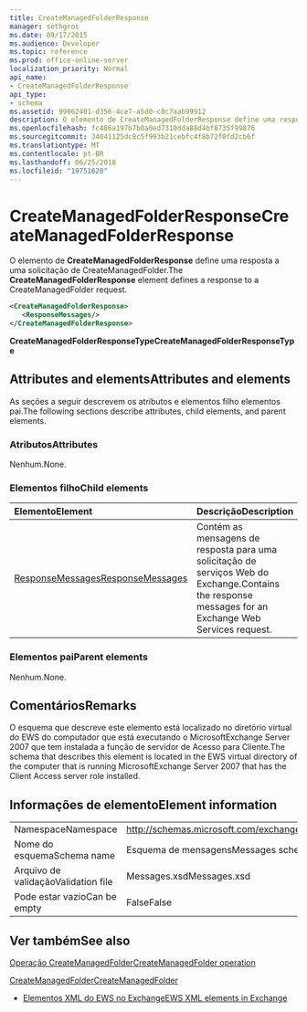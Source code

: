 ```yaml
---
title: CreateManagedFolderResponse
manager: sethgros
ms.date: 09/17/2015
ms.audience: Developer
ms.topic: reference
ms.prod: office-online-server
localization_priority: Normal
api_name:
- CreateManagedFolderResponse
api_type:
- schema
ms.assetid: 99062401-d356-4ce7-a5d0-c8c7aab99912
description: O elemento de CreateManagedFolderResponse define uma resposta a uma solicitação de CreateManagedFolder.
ms.openlocfilehash: fc486a197b7b0a0ed7310dda88d4bf8735f99876
ms.sourcegitcommit: 34041125dc8c5f993b21cebfc4f8b72f0fd2cb6f
ms.translationtype: MT
ms.contentlocale: pt-BR
ms.lasthandoff: 06/25/2018
ms.locfileid: "19751620"
---
```

# <a name="createmanagedfolderresponse"></a><span data-ttu-id="52ca9-103">CreateManagedFolderResponse</span><span class="sxs-lookup"><span data-stu-id="52ca9-103">CreateManagedFolderResponse</span></span>

<span data-ttu-id="52ca9-104">O elemento de **CreateManagedFolderResponse** define uma resposta a uma solicitação de CreateManagedFolder.</span><span class="sxs-lookup"><span data-stu-id="52ca9-104">The **CreateManagedFolderResponse** element defines a response to a CreateManagedFolder request.</span></span> 
  
```xml
<CreateManagedFolderResponse>
   <ResponseMessages/>
</CreateManagedFolderResponse>
```

 <span data-ttu-id="52ca9-105">**CreateManagedFolderResponseType**</span><span class="sxs-lookup"><span data-stu-id="52ca9-105">**CreateManagedFolderResponseType**</span></span>
## <a name="attributes-and-elements"></a><span data-ttu-id="52ca9-106">Attributes and elements</span><span class="sxs-lookup"><span data-stu-id="52ca9-106">Attributes and elements</span></span>

<span data-ttu-id="52ca9-107">As seções a seguir descrevem os atributos e elementos filho elementos pai.</span><span class="sxs-lookup"><span data-stu-id="52ca9-107">The following sections describe attributes, child elements, and parent elements.</span></span>
  
### <a name="attributes"></a><span data-ttu-id="52ca9-108">Atributos</span><span class="sxs-lookup"><span data-stu-id="52ca9-108">Attributes</span></span>

<span data-ttu-id="52ca9-109">Nenhum.</span><span class="sxs-lookup"><span data-stu-id="52ca9-109">None.</span></span>
  
### <a name="child-elements"></a><span data-ttu-id="52ca9-110">Elementos filho</span><span class="sxs-lookup"><span data-stu-id="52ca9-110">Child elements</span></span>

|<span data-ttu-id="52ca9-111">**Elemento**</span><span class="sxs-lookup"><span data-stu-id="52ca9-111">**Element**</span></span>|<span data-ttu-id="52ca9-112">**Descrição**</span><span class="sxs-lookup"><span data-stu-id="52ca9-112">**Description**</span></span>|
|:-----|:-----|
|[<span data-ttu-id="52ca9-113">ResponseMessages</span><span class="sxs-lookup"><span data-stu-id="52ca9-113">ResponseMessages</span></span>](responsemessages.md) <br/> |<span data-ttu-id="52ca9-114">Contém as mensagens de resposta para uma solicitação de serviços Web do Exchange.</span><span class="sxs-lookup"><span data-stu-id="52ca9-114">Contains the response messages for an Exchange Web Services request.</span></span>  <br/> |
   
### <a name="parent-elements"></a><span data-ttu-id="52ca9-115">Elementos pai</span><span class="sxs-lookup"><span data-stu-id="52ca9-115">Parent elements</span></span>

<span data-ttu-id="52ca9-116">Nenhum.</span><span class="sxs-lookup"><span data-stu-id="52ca9-116">None.</span></span>
  
## <a name="remarks"></a><span data-ttu-id="52ca9-117">Comentários</span><span class="sxs-lookup"><span data-stu-id="52ca9-117">Remarks</span></span>

<span data-ttu-id="52ca9-118">O esquema que descreve este elemento está localizado no diretório virtual do EWS do computador que está executando o MicrosoftExchange Server 2007 que tem instalada a função de servidor de Acesso para Cliente.</span><span class="sxs-lookup"><span data-stu-id="52ca9-118">The schema that describes this element is located in the EWS virtual directory of the computer that is running MicrosoftExchange Server 2007 that has the Client Access server role installed.</span></span>
  
## <a name="element-information"></a><span data-ttu-id="52ca9-119">Informações de elemento</span><span class="sxs-lookup"><span data-stu-id="52ca9-119">Element information</span></span>

|||
|:-----|:-----|
|<span data-ttu-id="52ca9-120">Namespace</span><span class="sxs-lookup"><span data-stu-id="52ca9-120">Namespace</span></span>  <br/> |http://schemas.microsoft.com/exchange/services/2006/messages  <br/> |
|<span data-ttu-id="52ca9-121">Nome do esquema</span><span class="sxs-lookup"><span data-stu-id="52ca9-121">Schema name</span></span>  <br/> |<span data-ttu-id="52ca9-122">Esquema de mensagens</span><span class="sxs-lookup"><span data-stu-id="52ca9-122">Messages schema</span></span>  <br/> |
|<span data-ttu-id="52ca9-123">Arquivo de validação</span><span class="sxs-lookup"><span data-stu-id="52ca9-123">Validation file</span></span>  <br/> |<span data-ttu-id="52ca9-124">Messages.xsd</span><span class="sxs-lookup"><span data-stu-id="52ca9-124">Messages.xsd</span></span>  <br/> |
|<span data-ttu-id="52ca9-125">Pode estar vazio</span><span class="sxs-lookup"><span data-stu-id="52ca9-125">Can be empty</span></span>  <br/> |<span data-ttu-id="52ca9-126">False</span><span class="sxs-lookup"><span data-stu-id="52ca9-126">False</span></span>  <br/> |
   
## <a name="see-also"></a><span data-ttu-id="52ca9-127">Ver também</span><span class="sxs-lookup"><span data-stu-id="52ca9-127">See also</span></span>



[<span data-ttu-id="52ca9-128">Operação CreateManagedFolder</span><span class="sxs-lookup"><span data-stu-id="52ca9-128">CreateManagedFolder operation</span></span>](createmanagedfolder-operation.md)
  
[<span data-ttu-id="52ca9-129">CreateManagedFolder</span><span class="sxs-lookup"><span data-stu-id="52ca9-129">CreateManagedFolder</span></span>](createmanagedfolder.md)


- [<span data-ttu-id="52ca9-130">Elementos XML do EWS no Exchange</span><span class="sxs-lookup"><span data-stu-id="52ca9-130">EWS XML elements in Exchange</span></span>](ews-xml-elements-in-exchange.md)

